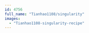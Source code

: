 ```yaml
---
id: 4756
full_name: "Tianhao1108/singularity"
images: 
  - "Tianhao1108-singularity-recipe"
---
```

